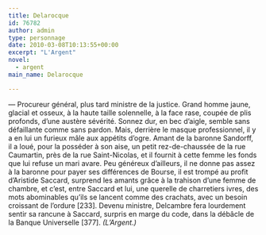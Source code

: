 ```yaml
---
title: Delarocque
id: 76782
author: admin
type: personnage
date: 2010-03-08T10:13:55+00:00
excerpt: "L'Argent"
novel:
  - argent
main_name: Delarocque

---
```

— Procureur général, plus tard ministre de la justice. Grand homme jaune, glacial et osseux, à la haute taille solennelle, à la face rase, coupée de plis profonds, d&rsquo;une austère sévérité. Sonnez dur, en bec d&rsquo;aigle, semble sans défaillante comme sans pardon. Mais, derrière le masque professionnel, il y a en lui un furieux mâle aux appétits d&rsquo;ogre. Amant de la baronne Sandorff, il a loué, pour la posséder à son aise, un petit rez-de-chaussée de la rue Caumartin, près de la rue Saint-Nicolas, et il fournit à cette femme les fonds que lui refuse un mari avare. Peu généreux d&rsquo;ailleurs, il ne donne pas assez à la baronne pour payer ses différences de Bourse, il est trompé au profit d&rsquo;Aristide Saccard, surprend les amants grâce à la trahison d&rsquo;une femme de chambre, et c&rsquo;est, entre Saccard et lui, une querelle de charretiers ivres, des mots abominables qu&rsquo;ils se lancent comme des crachats, avec un besoin croissant de l&rsquo;ordure [233]. Devenu ministre, Delcambre fera lourdement sentir sa rancune à Saccard, surpris en marge du code, dans la débâcle de la Banque Universelle [377]. _(L&rsquo;Argent.)_